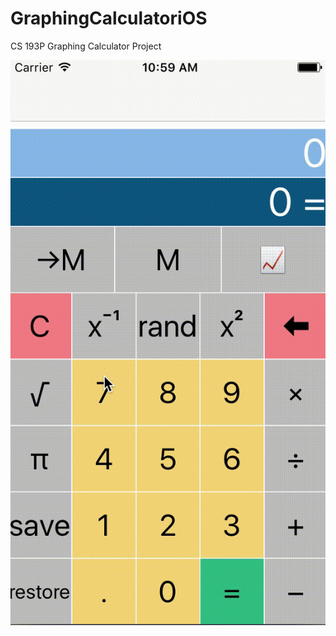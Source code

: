 # GraphingCalculatoriOS
CS 193P Graphing Calculator Project

![alt tag](https://raw.githubusercontent.com/rkkim/GraphingCalculatoriOS/master/demo.gif)
